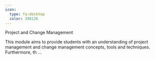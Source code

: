 ```yaml
---
icon:
  type: fa:desktop
  color: 398126
---
```

Project and Change Management

This module aims to provide students with an understanding of project management and change management concepts, tools and techniques. Furthermore, th ... 
